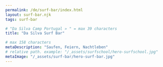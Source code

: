 ```yaml
---
permalink: /de/surf-bar/index.html
layout: surf-bar.njk
tags: surf-bar

# "Da Silva Camp Portugal » " = max 39 characters
title: "Da Silva Surf Bar"

# max 158 characters
metaDescription: "Saufen, Feiern, Nachtleben"
# relative path. example: "/_assets/surfschool/hero-surfschool.jpg"
metaImage: "/_assets/surf-bar/hero-surf-bar.jpg"
---
```

